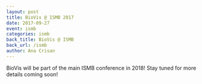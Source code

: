 ```yaml
---
layout: post
title: BioVis @ ISMB 2017
date: 2017-09-27
event: ismb
categories: ismb
back_title: BioVis @ ISMB
back_url: /ismb
author: Ana Crisan
---
```


BioVis will be part of the main ISMB conference in 2018! Stay tuned for more details coming soon!

